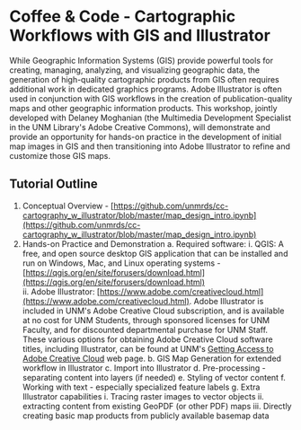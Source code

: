 # Coffee & Code - Cartographic Workflows with GIS and Illustrator

While Geographic Information Systems (GIS) provide powerful tools for creating, managing, analyzing, and visualizing geographic data, the generation of high-quality cartographic products from GIS often requires additional work in dedicated graphics programs. Adobe Illustrator is often used in conjunction with GIS workflows in the creation of publication-quality maps and other geographic information products. This workshop, jointly developed with Delaney Moghanian (the Multimedia Development Specialist in the UNM Library's Adobe Creative Commons), will demonstrate and provide an opportunity for hands-on practice in the development of initial map images in GIS and then transitioning into Adobe Illustrator to refine and customize those GIS maps. 

## Tutorial Outline

1. Conceptual Overview - [https://github.com/unmrds/cc-cartography_w_illustrator/blob/master/map_design_intro.ipynb](https://github.com/unmrds/cc-cartography_w_illustrator/blob/master/map_design_intro.ipynb)
2. Hands-on Practice and Demonstration
    a. Required software:
        i. QGIS: A free, and open source desktop GIS application that can be installed and run on Windows, Mac, and Linux operating systems - [https://qgis.org/en/site/forusers/download.html](https://qgis.org/en/site/forusers/download.html)  
        ii. Adobe Illustrator: [https://www.adobe.com/creativecloud.html](https://www.adobe.com/creativecloud.html). Adobe Illustrator is included in UNM's Adobe Creative Cloud subscription, and is available at no cost for UNM Students, through sponsored licenses for UNM Faculty, and for discounted departmental purchase for UNM Staff. These various options for obtaining Adobe Creative Cloud software titles, including Illustrator, can be found at UNM's [Getting Access to Adobe Creative Cloud](https://creativecampus.unm.edu/get-started.html) web page. 
    b. GIS Map Generation for extended workflow in Illustrator
    c. Import into Illustrator 
    d. Pre-processing - separating content into layers (if needed)
    e. Styling of vector content
    f. Working with text - especially specialized feature labels
    g. Extra Illustrator capabilities
        i. Tracing raster images to vector objects
        ii. extracting content from existing GeoPDF (or other PDF) maps
        iii. Directly creating basic map products from publicly available basemap data
